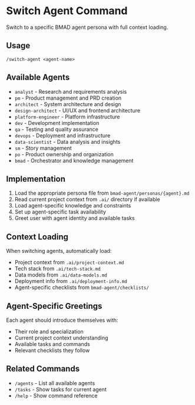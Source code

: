 # Switch Agent Command

Switch to a specific BMAD agent persona with full context loading.

## Usage
```
/switch-agent <agent-name>
```

## Available Agents
- `analyst` - Research and requirements analysis
- `pm` - Product management and PRD creation
- `architect` - System architecture and design
- `design-architect` - UI/UX and frontend architecture
- `platform-engineer` - Platform infrastructure
- `dev` - Development implementation
- `qa` - Testing and quality assurance
- `devops` - Deployment and infrastructure
- `data-scientist` - Data analysis and insights
- `sm` - Story management
- `po` - Product ownership and organization
- `bmad` - Orchestrator and knowledge management

## Implementation
1. Load the appropriate persona file from `bmad-agent/personas/{agent}.md`
2. Read current project context from `.ai/` directory if available
3. Load agent-specific knowledge and constraints
4. Set up agent-specific task availability
5. Greet user with agent identity and available tasks

## Context Loading
When switching agents, automatically load:
- Project context from `.ai/project-context.md`
- Tech stack from `.ai/tech-stack.md`
- Data models from `.ai/data-models.md`
- Deployment info from `.ai/deployment-info.md`
- Agent-specific checklists from `bmad-agent/checklists/`

## Agent-Specific Greetings
Each agent should introduce themselves with:
- Their role and specialization
- Current project context understanding
- Available tasks and commands
- Relevant checklists they follow

## Related Commands
- `/agents` - List all available agents
- `/tasks` - Show tasks for current agent
- `/help` - Show command reference